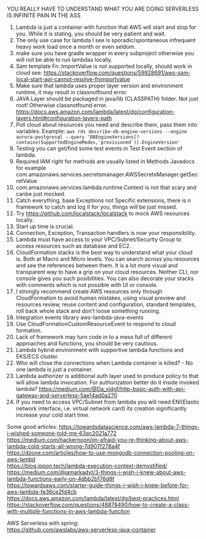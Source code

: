 YOU REALLY HAVE TO UNDERSTAND WHAT YOU ARE DOING
SERVERLESS IS INFINITE PAIN IN THE ASS

1. Lambda is just a container with function that AWS will start and stop for you. While it is stating, you should be very patient and wait. 
2. The only use case for lambda I see is sporadic/spontaneous infrequent heavy work load once a month or even seldom. 
3. make sure you have gradle wrapper in every subproject otherwise you will not be able to run lambdas locally.
4. Sam template Fn::ImportValue is not supported locally, should work in cloud see: https://stackoverflow.com/questions/59928691/aws-sam-local-start-api-cannot-resolve-fnimportvalue
5. Make sure that lambda uses proper layer version and environment runtime, it may result in classnotfound error.
6. JAVA Layer should be packaged in java/lib (CLASSPATH) folder. Not just root! Otherwise classnotfound error.
   https://docs.aws.amazon.com/lambda/latest/dg/configuration-layers.html#configuration-layers-path
7. Poll cloud about resources you need and describe them, pass them into variables. Example: ``` aws rds describe-db-engine-versions --engine aurora-postgresql --query 'DBEngineVersions[?contains(SupportedEngineModes,`provisioned`)].EngineVersion' ```
8. Testing you can get/find some test events in Test Event section of lambda.
9. Required IAM right for methods are usually listed in Methods Javadocs for example com.amazonaws.services.secretsmanager.AWSSecretsManager.getSecretValue
10. com.amazonaws.services.lambda.runtime.Context is not that scary and canbe just mocked.
11. Catch everything, base Exceptions not Specific extensions, there is n framework to catch and log it for you, things will be just missed.
12. Try https://github.com/localstack/localstack to mock AWS resources locally.
13. Start up time is crucial. 
14. Connection, Exception, Transaction handlers is now your responsibility.
15. Lambda must have access to your VPC/Subnet/Security Group to access resources such as database and EC2.
16. CloudFormation stacks is the best way to understand what your cloud is. Both at Macro and Micro levels. You can search across you resources and see the references between them. It is a lot more visual and transparent way to have a grip on your cloud resources. Neither CLI, nor console gives you such posibilities. You can also decorate your stacks with comments which is not possible with UI or console.
17. I strongly recommend create AWS resources only through CloudFormation to avoid human mistakes, using visual preview and resources review, reuse content and configuration, standard templates, roll back whole stack and don't loose something running.
18. Integration events library aws-lambda-java-events 
19. Use CloudFormationCustomResourceEvent to respond to cloud formation.
20. Lack of framework may turn code in to a mess full of different approaches and functions, you should be very cautious. 
21. Lambda hybrid environment with supportive lambda functions and EKS/ECS cluster.
22. Who will close the connections when Lambda container is killed? - No one lambda is just a container.
23. Lambda authorizer is additional auth layer used to produce policy to that will allow lambda invocation. For authorization better do it inside invoked lambda? https://medium.com/@Da_vidgf/http-basic-auth-with-api-gateway-and-serverless-5ae14ad0a270 
24. If you need to access VPC/Subnet from lambda you will need ENI(Elastic network interface, i.e. virtual network card) its creation significantly increase your cold start time.


Some good articles:
https://towardsdatascience.com/aws-lambda-7-things-i-wished-someone-told-me-63ec2021a772  
https://medium.com/hackernoon/im-afraid-you-re-thinking-about-aws-lambda-cold-starts-all-wrong-7d907f278a4f  
https://dzone.com/articles/how-to-use-mongodb-connection-pooling-on-aws-lambd  
https://blog.ippon.tech/lambda-execution-context-demystified/  
https://medium.com/@iamarkadyt/3-things-i-wish-i-knew-about-aws-lambda-functions-early-on-4dbb2b176d8f  
https://towardsaws.com/starter-guide-things-i-wish-i-knew-before-for-aws-lambda-fe36ce2fd4cb  
https://docs.aws.amazon.com/lambda/latest/dg/best-practices.html  
https://stackoverflow.com/questions/48878490/how-to-create-a-class-with-multiple-functions-in-aws-lambda-funciton  


AWS Serverless with spring:  
https://github.com/awslabs/aws-serverless-java-container

